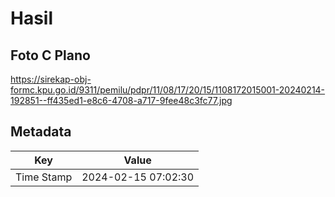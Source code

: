 # Hasil

## Foto C Plano

https://sirekap-obj-formc.kpu.go.id/9311/pemilu/pdpr/11/08/17/20/15/1108172015001-20240214-192851--ff435ed1-e8c6-4708-a717-9fee48c3fc77.jpg


## Metadata

| Key        | Value               |
| ---------- | ------------------- |
| Time Stamp | 2024-02-15 07:02:30 |




